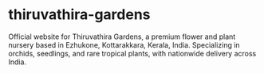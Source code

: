 # thiruvathira-gardens
Official website for Thiruvathira Gardens, a premium flower and plant nursery based in Ezhukone, Kottarakkara, Kerala, India. Specializing in orchids, seedlings, and rare tropical plants, with nationwide delivery across India.
